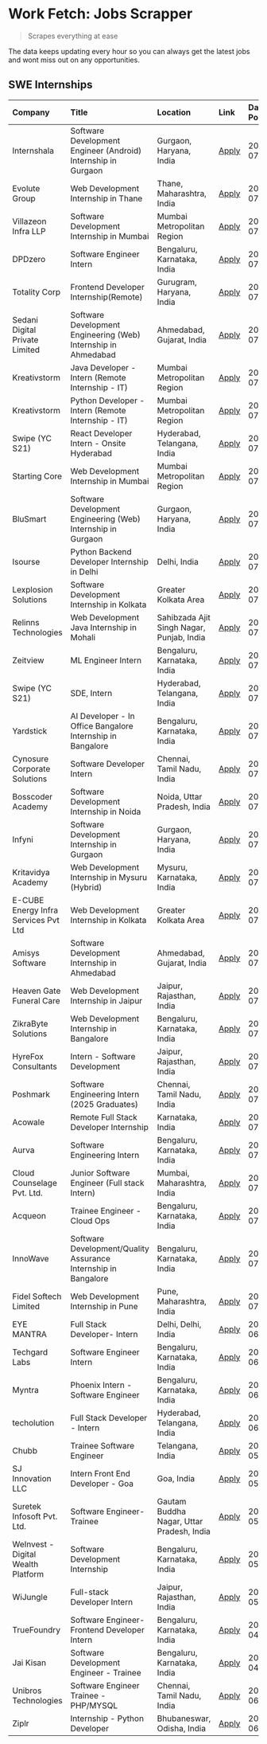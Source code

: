# Work Fetch: Jobs Scrapper
> Scrapes everything at ease

The data keeps updating every hour so you can always get the latest jobs and wont miss out on any opportunities.

## SWE Internships
<!--START_SECTION:workfetch-->
| Company                              | Title                                                          | Location                                  | Link                                                                                                                                                                                                                                                                                               | Date Posted   |
|:-------------------------------------|:---------------------------------------------------------------|:------------------------------------------|:---------------------------------------------------------------------------------------------------------------------------------------------------------------------------------------------------------------------------------------------------------------------------------------------------|:--------------|
| Internshala                          | Software Development Engineer (Android) Internship in Gurgaon  | Gurgaon, Haryana, India                   | [Apply](https://in.linkedin.com/jobs/view/software-development-engineer-android-internship-in-gurgaon-at-internshala-3987153031?position=41&pageNum=0&refId=VNvY%2BwgiZSSPgHrQIIha8Q%3D%3D&trackingId=mQKtoQw6bKW10OinDEJ87A%3D%3D&trk=public_jobs_jserp-result_search-card)                       | 2024-07-29    |
| Evolute Group                        | Web Development Internship in Thane                            | Thane, Maharashtra, India                 | [Apply](https://in.linkedin.com/jobs/view/web-development-internship-in-thane-at-evolute-group-3985432927?position=45&pageNum=0&refId=VNvY%2BwgiZSSPgHrQIIha8Q%3D%3D&trackingId=qMC8TMd%2FJpHYrbWPtYT6gg%3D%3D&trk=public_jobs_jserp-result_search-card)                                           | 2024-07-27    |
| Villazeon Infra LLP                  | Software Development Internship in Mumbai                      | Mumbai Metropolitan Region                | [Apply](https://in.linkedin.com/jobs/view/software-development-internship-in-mumbai-at-villazeon-infra-llp-3985431977?position=47&pageNum=0&refId=VNvY%2BwgiZSSPgHrQIIha8Q%3D%3D&trackingId=MISIJ4LWJ9HGsSk%2BBaJmNQ%3D%3D&trk=public_jobs_jserp-result_search-card)                               | 2024-07-27    |
| DPDzero                              | Software Engineer Intern                                       | Bengaluru, Karnataka, India               | [Apply](https://in.linkedin.com/jobs/view/software-engineer-intern-at-dpdzero-3984918371?position=32&pageNum=0&refId=VNvY%2BwgiZSSPgHrQIIha8Q%3D%3D&trackingId=vaMFuDTeDPBtACb5LQS0MQ%3D%3D&trk=public_jobs_jserp-result_search-card)                                                              | 2024-07-26    |
| Totality Corp                        | Frontend Developer Internship(Remote)                          | Gurugram, Haryana, India                  | [Apply](https://in.linkedin.com/jobs/view/frontend-developer-internship-remote-at-totality-corp-3982253688?position=4&pageNum=0&refId=VNvY%2BwgiZSSPgHrQIIha8Q%3D%3D&trackingId=2A2ag5vCGtG5Grt%2ByTQbPA%3D%3D&trk=public_jobs_jserp-result_search-card)                                           | 2024-07-25    |
| Sedani Digital Private Limited       | Software Development Engineering (Web) Internship in Ahmedabad | Ahmedabad, Gujarat, India                 | [Apply](https://in.linkedin.com/jobs/view/software-development-engineering-web-internship-in-ahmedabad-at-sedani-digital-private-limited-3985017980?position=10&pageNum=0&refId=VNvY%2BwgiZSSPgHrQIIha8Q%3D%3D&trackingId=NjQWQ4%2BK9M1wJnidN9904A%3D%3D&trk=public_jobs_jserp-result_search-card) | 2024-07-25    |
| Kreativstorm                         | Java Developer - Intern (Remote Internship - IT)               | Mumbai Metropolitan Region                | [Apply](https://in.linkedin.com/jobs/view/java-developer-intern-remote-internship-it-at-kreativstorm-3984337445?position=21&pageNum=0&refId=VNvY%2BwgiZSSPgHrQIIha8Q%3D%3D&trackingId=uXjGZQnJV65eWBHFWPRv2g%3D%3D&trk=public_jobs_jserp-result_search-card)                                       | 2024-07-25    |
| Kreativstorm                         | Python Developer - Intern (Remote Internship - IT)             | Mumbai Metropolitan Region                | [Apply](https://in.linkedin.com/jobs/view/python-developer-intern-remote-internship-it-at-kreativstorm-3985007700?position=36&pageNum=0&refId=VNvY%2BwgiZSSPgHrQIIha8Q%3D%3D&trackingId=CEWcE%2B6iYn42%2BmOaNRuYLA%3D%3D&trk=public_jobs_jserp-result_search-card)                                 | 2024-07-25    |
| Swipe (YC S21)                       | React Developer Intern - Onsite Hyderabad                      | Hyderabad, Telangana, India               | [Apply](https://in.linkedin.com/jobs/view/react-developer-intern-onsite-hyderabad-at-swipe-yc-s21-3981326010?position=9&pageNum=0&refId=VNvY%2BwgiZSSPgHrQIIha8Q%3D%3D&trackingId=6QNWKNDjA90HKQGOdnOvRA%3D%3D&trk=public_jobs_jserp-result_search-card)                                           | 2024-07-23    |
| Starting Core                        | Web Development Internship in Mumbai                           | Mumbai Metropolitan Region                | [Apply](https://in.linkedin.com/jobs/view/web-development-internship-in-mumbai-at-starting-core-3981367557?position=11&pageNum=0&refId=VNvY%2BwgiZSSPgHrQIIha8Q%3D%3D&trackingId=JtAah8lOvsL2Z7fUpNMoqw%3D%3D&trk=public_jobs_jserp-result_search-card)                                            | 2024-07-23    |
| BluSmart                             | Software Development Engineering (Web) Internship in Gurgaon   | Gurgaon, Haryana, India                   | [Apply](https://in.linkedin.com/jobs/view/software-development-engineering-web-internship-in-gurgaon-at-blusmart-3981371374?position=20&pageNum=0&refId=VNvY%2BwgiZSSPgHrQIIha8Q%3D%3D&trackingId=gVMxa2CaolWYvuLHopD%2BLA%3D%3D&trk=public_jobs_jserp-result_search-card)                         | 2024-07-23    |
| Isourse                              | Python Backend Developer Internship in Delhi                   | Delhi, India                              | [Apply](https://in.linkedin.com/jobs/view/python-backend-developer-internship-in-delhi-at-isourse-3981371334?position=24&pageNum=0&refId=VNvY%2BwgiZSSPgHrQIIha8Q%3D%3D&trackingId=Ot8bDVCWaorUbHGCmAZgLA%3D%3D&trk=public_jobs_jserp-result_search-card)                                          | 2024-07-23    |
| Lexplosion Solutions                 | Software Development Internship in Kolkata                     | Greater Kolkata Area                      | [Apply](https://in.linkedin.com/jobs/view/software-development-internship-in-kolkata-at-lexplosion-solutions-3981366528?position=29&pageNum=0&refId=VNvY%2BwgiZSSPgHrQIIha8Q%3D%3D&trackingId=KKJbZAry8ty0BwVjgZNLSw%3D%3D&trk=public_jobs_jserp-result_search-card)                               | 2024-07-23    |
| Relinns Technologies                 | Web Development Java Internship in Mohali                      | Sahibzada Ajit Singh Nagar, Punjab, India | [Apply](https://in.linkedin.com/jobs/view/web-development-java-internship-in-mohali-at-relinns-technologies-3981368497?position=52&pageNum=0&refId=VNvY%2BwgiZSSPgHrQIIha8Q%3D%3D&trackingId=BYk4H4P6rkPS3dhNyNfhXw%3D%3D&trk=public_jobs_jserp-result_search-card)                                | 2024-07-23    |
| Zeitview                             | ML Engineer Intern                                             | Bengaluru, Karnataka, India               | [Apply](https://in.linkedin.com/jobs/view/ml-engineer-intern-at-zeitview-3980772013?position=59&pageNum=0&refId=VNvY%2BwgiZSSPgHrQIIha8Q%3D%3D&trackingId=kSTbT5CHgja2%2BWfwdcJiUw%3D%3D&trk=public_jobs_jserp-result_search-card)                                                                 | 2024-07-23    |
| Swipe (YC S21)                       | SDE, Intern                                                    | Hyderabad, Telangana, India               | [Apply](https://in.linkedin.com/jobs/view/sde-intern-at-swipe-yc-s21-3980368092?position=42&pageNum=0&refId=VNvY%2BwgiZSSPgHrQIIha8Q%3D%3D&trackingId=PzIhJ2AOEewc%2B6wWBQhcYA%3D%3D&trk=public_jobs_jserp-result_search-card)                                                                     | 2024-07-22    |
| Yardstick                            | AI Developer - In Office Bangalore Internship in Bangalore     | Bengaluru, Karnataka, India               | [Apply](https://in.linkedin.com/jobs/view/ai-developer-in-office-bangalore-internship-in-bangalore-at-yardstick-3981740317?position=43&pageNum=0&refId=VNvY%2BwgiZSSPgHrQIIha8Q%3D%3D&trackingId=q8kG8z%2BXprCmRMFK66fuzg%3D%3D&trk=public_jobs_jserp-result_search-card)                          | 2024-07-21    |
| Cynosure Corporate Solutions         | Software Developer Intern                                      | Chennai, Tamil Nadu, India                | [Apply](https://in.linkedin.com/jobs/view/software-developer-intern-at-cynosure-corporate-solutions-3979445794?position=27&pageNum=0&refId=VNvY%2BwgiZSSPgHrQIIha8Q%3D%3D&trackingId=rOjHJO%2BxBzbz1b9P2u%2FmCA%3D%3D&trk=public_jobs_jserp-result_search-card)                                    | 2024-07-20    |
| Bosscoder Academy                    | Software Development Internship in Noida                       | Noida, Uttar Pradesh, India               | [Apply](https://in.linkedin.com/jobs/view/software-development-internship-in-noida-at-bosscoder-academy-3979668791?position=6&pageNum=0&refId=VNvY%2BwgiZSSPgHrQIIha8Q%3D%3D&trackingId=bMkNYoyZwI%2BLDzYTx4Xerg%3D%3D&trk=public_jobs_jserp-result_search-card)                                   | 2024-07-18    |
| Infyni                               | Software Development Internship in Gurgaon                     | Gurgaon, Haryana, India                   | [Apply](https://in.linkedin.com/jobs/view/software-development-internship-in-gurgaon-at-infyni-3979668846?position=8&pageNum=0&refId=VNvY%2BwgiZSSPgHrQIIha8Q%3D%3D&trackingId=Z5yfyl4lTN5xH4dwNHpXjg%3D%3D&trk=public_jobs_jserp-result_search-card)                                              | 2024-07-18    |
| Kritavidya Academy                   | Web Development Internship in Mysuru (Hybrid)                  | Mysuru, Karnataka, India                  | [Apply](https://in.linkedin.com/jobs/view/web-development-internship-in-mysuru-hybrid-at-kritavidya-academy-3979668878?position=13&pageNum=0&refId=VNvY%2BwgiZSSPgHrQIIha8Q%3D%3D&trackingId=mFPWMoceRN8qgPjUCTVygA%3D%3D&trk=public_jobs_jserp-result_search-card)                                | 2024-07-18    |
| E-CUBE Energy Infra Services Pvt Ltd | Web Development Internship in Kolkata                          | Greater Kolkata Area                      | [Apply](https://in.linkedin.com/jobs/view/web-development-internship-in-kolkata-at-e-cube-energy-infra-services-pvt-ltd-3979668815?position=15&pageNum=0&refId=VNvY%2BwgiZSSPgHrQIIha8Q%3D%3D&trackingId=XwpbHs6%2Bd7n7pTQEqOmB%2Bg%3D%3D&trk=public_jobs_jserp-result_search-card)                | 2024-07-18    |
| Amisys Software                      | Software Development Internship in Ahmedabad                   | Ahmedabad, Gujarat, India                 | [Apply](https://in.linkedin.com/jobs/view/software-development-internship-in-ahmedabad-at-amisys-software-3979670728?position=22&pageNum=0&refId=VNvY%2BwgiZSSPgHrQIIha8Q%3D%3D&trackingId=AXlH27BIp7%2F7VC%2Fdf5hHWA%3D%3D&trk=public_jobs_jserp-result_search-card)                              | 2024-07-18    |
| Heaven Gate Funeral Care             | Web Development Internship in Jaipur                           | Jaipur, Rajasthan, India                  | [Apply](https://in.linkedin.com/jobs/view/web-development-internship-in-jaipur-at-heaven-gate-funeral-care-3979674387?position=39&pageNum=0&refId=VNvY%2BwgiZSSPgHrQIIha8Q%3D%3D&trackingId=hJ3nDXBluovMh7q36XsQQw%3D%3D&trk=public_jobs_jserp-result_search-card)                                 | 2024-07-18    |
| ZikraByte Solutions                  | Web Development Internship in Bangalore                        | Bengaluru, Karnataka, India               | [Apply](https://in.linkedin.com/jobs/view/web-development-internship-in-bangalore-at-zikrabyte-solutions-3978596765?position=38&pageNum=0&refId=VNvY%2BwgiZSSPgHrQIIha8Q%3D%3D&trackingId=DI8ItHUIQnJhtMdBEiEzDw%3D%3D&trk=public_jobs_jserp-result_search-card)                                   | 2024-07-17    |
| HyreFox Consultants                  | Intern - Software Development                                  | Jaipur, Rajasthan, India                  | [Apply](https://in.linkedin.com/jobs/view/intern-software-development-at-hyrefox-consultants-3975991352?position=23&pageNum=0&refId=VNvY%2BwgiZSSPgHrQIIha8Q%3D%3D&trackingId=BEnL6a9CR9xkmP6ywg6tNg%3D%3D&trk=public_jobs_jserp-result_search-card)                                               | 2024-07-14    |
| Poshmark                             | Software Engineering Intern (2025 Graduates)                   | Chennai, Tamil Nadu, India                | [Apply](https://in.linkedin.com/jobs/view/software-engineering-intern-2025-graduates-at-poshmark-3973115109?position=25&pageNum=0&refId=VNvY%2BwgiZSSPgHrQIIha8Q%3D%3D&trackingId=xIe7%2BwKHVE3XaY1B%2F42Etw%3D%3D&trk=public_jobs_jserp-result_search-card)                                       | 2024-07-11    |
| Acowale                              | Remote Full Stack Developer Internship                         | Karnataka, India                          | [Apply](https://in.linkedin.com/jobs/view/remote-full-stack-developer-internship-at-acowale-3971889398?position=3&pageNum=0&refId=VNvY%2BwgiZSSPgHrQIIha8Q%3D%3D&trackingId=mR%2F%2FsMQnqbkKPwmP%2BsLxFQ%3D%3D&trk=public_jobs_jserp-result_search-card)                                           | 2024-07-10    |
| Aurva                                | Software Engineering Intern                                    | Bengaluru, Karnataka, India               | [Apply](https://in.linkedin.com/jobs/view/software-engineering-intern-at-aurva-3972234446?position=53&pageNum=0&refId=VNvY%2BwgiZSSPgHrQIIha8Q%3D%3D&trackingId=mcM90HOZUgnf7iANEOjQ1A%3D%3D&trk=public_jobs_jserp-result_search-card)                                                             | 2024-07-10    |
| Cloud Counselage Pvt. Ltd.           | Junior Software Engineer (Full stack Intern)                   | Mumbai, Maharashtra, India                | [Apply](https://in.linkedin.com/jobs/view/junior-software-engineer-full-stack-intern-at-cloud-counselage-pvt-ltd-3967725851?position=18&pageNum=0&refId=VNvY%2BwgiZSSPgHrQIIha8Q%3D%3D&trackingId=2XfXXKOPAOQQ9L0xiClDIA%3D%3D&trk=public_jobs_jserp-result_search-card)                           | 2024-07-09    |
| Acqueon                              | Trainee Engineer - Cloud Ops                                   | Bengaluru, Karnataka, India               | [Apply](https://in.linkedin.com/jobs/view/trainee-engineer-cloud-ops-at-acqueon-3971538216?position=57&pageNum=0&refId=VNvY%2BwgiZSSPgHrQIIha8Q%3D%3D&trackingId=UctTbp5dR%2BOdRiGY6pBv9w%3D%3D&trk=public_jobs_jserp-result_search-card)                                                          | 2024-07-09    |
| InnoWave                             | Software Development/Quality Assurance Internship in Bangalore | Bengaluru, Karnataka, India               | [Apply](https://in.linkedin.com/jobs/view/software-development-quality-assurance-internship-in-bangalore-at-innowave-3970349934?position=16&pageNum=0&refId=VNvY%2BwgiZSSPgHrQIIha8Q%3D%3D&trackingId=XtbYMUmoQK%2FQ7FJxKuaMCA%3D%3D&trk=public_jobs_jserp-result_search-card)                     | 2024-07-08    |
| Fidel Softech Limited                | Web Development Internship in Pune                             | Pune, Maharashtra, India                  | [Apply](https://in.linkedin.com/jobs/view/web-development-internship-in-pune-at-fidel-softech-limited-3965691167?position=26&pageNum=0&refId=VNvY%2BwgiZSSPgHrQIIha8Q%3D%3D&trackingId=7biNDJyqmV1quj0wHcRa5A%3D%3D&trk=public_jobs_jserp-result_search-card)                                      | 2024-07-02    |
| EYE MANTRA                           | Full Stack Developer- Intern                                   | Delhi, Delhi, India                       | [Apply](https://in.linkedin.com/jobs/view/full-stack-developer-intern-at-eye-mantra-3960988037?position=14&pageNum=0&refId=VNvY%2BwgiZSSPgHrQIIha8Q%3D%3D&trackingId=pHOrVXz2k9z%2FelD6x7QyYQ%3D%3D&trk=public_jobs_jserp-result_search-card)                                                      | 2024-06-28    |
| Techgard Labs                        | Software Engineer Intern                                       | Bengaluru, Karnataka, India               | [Apply](https://in.linkedin.com/jobs/view/software-engineer-intern-at-techgard-labs-3953267005?position=50&pageNum=0&refId=VNvY%2BwgiZSSPgHrQIIha8Q%3D%3D&trackingId=Jpqwl6b9aaWFbdwMA0FolQ%3D%3D&trk=public_jobs_jserp-result_search-card)                                                        | 2024-06-18    |
| Myntra                               | Phoenix Intern - Software Engineer                             | Bengaluru, Karnataka, India               | [Apply](https://in.linkedin.com/jobs/view/phoenix-intern-software-engineer-at-myntra-3947244832?position=35&pageNum=0&refId=VNvY%2BwgiZSSPgHrQIIha8Q%3D%3D&trackingId=95nds%2FZQcc0Q%2FprJUJhHvQ%3D%3D&trk=public_jobs_jserp-result_search-card)                                                   | 2024-06-12    |
| techolution                          | Full Stack Developer - Intern                                  | Hyderabad, Telangana, India               | [Apply](https://in.linkedin.com/jobs/view/full-stack-developer-intern-at-techolution-3947911862?position=48&pageNum=0&refId=VNvY%2BwgiZSSPgHrQIIha8Q%3D%3D&trackingId=KHf2S16iJClWK4nkdcKuMQ%3D%3D&trk=public_jobs_jserp-result_search-card)                                                       | 2024-06-06    |
| Chubb                                | Trainee Software Engineer                                      | Telangana, India                          | [Apply](https://in.linkedin.com/jobs/view/trainee-software-engineer-at-chubb-3955950075?position=33&pageNum=0&refId=VNvY%2BwgiZSSPgHrQIIha8Q%3D%3D&trackingId=IeRcaAAqMNlCbYrS1G9WXg%3D%3D&trk=public_jobs_jserp-result_search-card)                                                               | 2024-05-27    |
| SJ Innovation LLC                    | Intern Front End Developer - Goa                               | Goa, India                                | [Apply](https://in.linkedin.com/jobs/view/intern-front-end-developer-goa-at-sj-innovation-llc-3931678611?position=19&pageNum=0&refId=VNvY%2BwgiZSSPgHrQIIha8Q%3D%3D&trackingId=fodB8XDQ4hcLg0xsUO5uig%3D%3D&trk=public_jobs_jserp-result_search-card)                                              | 2024-05-24    |
| Suretek Infosoft Pvt. Ltd.           | Software Engineer-Trainee                                      | Gautam Buddha Nagar, Uttar Pradesh, India | [Apply](https://in.linkedin.com/jobs/view/software-engineer-trainee-at-suretek-infosoft-pvt-ltd-3916999948?position=31&pageNum=0&refId=VNvY%2BwgiZSSPgHrQIIha8Q%3D%3D&trackingId=N5bMSCGvQMt83GsPU0xSyA%3D%3D&trk=public_jobs_jserp-result_search-card)                                            | 2024-05-04    |
| WeInvest - Digital Wealth Platform   | Software Development Internship                                | Bengaluru, Karnataka, India               | [Apply](https://in.linkedin.com/jobs/view/software-development-internship-at-weinvest-digital-wealth-platform-3912867225?position=2&pageNum=0&refId=VNvY%2BwgiZSSPgHrQIIha8Q%3D%3D&trackingId=fdWkKWAGQ54yCei9O2FtAA%3D%3D&trk=public_jobs_jserp-result_search-card)                               | 2024-05-01    |
| WiJungle                             | Full-stack Developer Intern                                    | Jaipur, Rajasthan, India                  | [Apply](https://in.linkedin.com/jobs/view/full-stack-developer-intern-at-wijungle-3912864543?position=17&pageNum=0&refId=VNvY%2BwgiZSSPgHrQIIha8Q%3D%3D&trackingId=YW8qgIB5VifOWl%2Bav2UFow%3D%3D&trk=public_jobs_jserp-result_search-card)                                                        | 2024-05-01    |
| TrueFoundry                          | Software Engineer- Frontend Developer Intern                   | Bengaluru, Karnataka, India               | [Apply](https://in.linkedin.com/jobs/view/software-engineer-frontend-developer-intern-at-truefoundry-3887320206?position=28&pageNum=0&refId=VNvY%2BwgiZSSPgHrQIIha8Q%3D%3D&trackingId=qaSbg665QE1SYZP7gy31CQ%3D%3D&trk=public_jobs_jserp-result_search-card)                                       | 2024-04-05    |
| Jai Kisan                            | Software Development Engineer - Trainee                        | Bengaluru, Karnataka, India               | [Apply](https://in.linkedin.com/jobs/view/software-development-engineer-trainee-at-jai-kisan-3913911193?position=30&pageNum=0&refId=VNvY%2BwgiZSSPgHrQIIha8Q%3D%3D&trackingId=wi8vgkd7EG6P%2B5UirXmrgQ%3D%3D&trk=public_jobs_jserp-result_search-card)                                             | 2024-04-04    |
| Unibros Technologies                 | Software Engineer Trainee - PHP/MYSQL                          | Chennai, Tamil Nadu, India                | [Apply](https://in.linkedin.com/jobs/view/software-engineer-trainee-php-mysql-at-unibros-technologies-3656599241?position=54&pageNum=0&refId=VNvY%2BwgiZSSPgHrQIIha8Q%3D%3D&trackingId=bdM6g5ODEVJfcm4%2BwoOpPA%3D%3D&trk=public_jobs_jserp-result_search-card)                                    | 2023-06-12    |
| Ziplr                                | Internship - Python Developer                                  | Bhubaneswar, Odisha, India                | [Apply](https://in.linkedin.com/jobs/view/internship-python-developer-at-ziplr-3645677592?position=49&pageNum=0&refId=VNvY%2BwgiZSSPgHrQIIha8Q%3D%3D&trackingId=4mJVhxqiWOiSY4Nvy%2BbufA%3D%3D&trk=public_jobs_jserp-result_search-card)                                                           | 2023-06-02    |
<!--END_SECTION:workfetch-->
